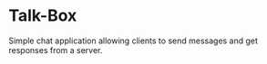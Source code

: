 # Talk-Box
Simple chat application allowing clients to send messages and get responses from a server.
